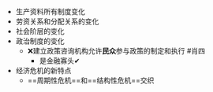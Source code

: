 - 生产资料所有制度变化
- 劳资关系和分配关系的变化
- 社会阶层的变化
- 政治制度的变化
	- ❌建立政策咨询机构允许**民众**参与政策的制定和执行 #肖四 
		- 是金融寡头✔
- 经济危机的新特点
	- ==周期性危机==和==结构性危机==交织